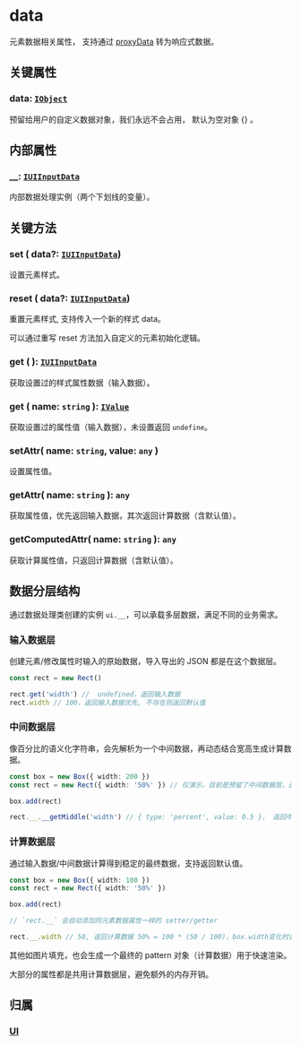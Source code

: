 # data

元素数据相关属性， 支持通过 [proxyData](./proxy.md) 转为响应式数据。

## 关键属性

### data: [`IObject`](/api/interfaces/IObject.md)

预留给用户的自定义数据对象，我们永远不会占用， 默认为空对象 {} 。

## 内部属性

### \_\_: [`IUIInputData`](/api/interfaces/IUIInputData.md)

内部数据处理实例（两个下划线的变量）。

## 关键方法

### set ( data?: [`IUIInputData`](/api/interfaces/IUIInputData.md))

设置元素样式。

### reset ( data?: [`IUIInputData`](/api/interfaces/IUIInputData.md))

重置元素样式, 支持传入一个新的样式 data。

可以通过重写 reset 方法加入自定义的元素初始化逻辑。

### get ( ): [`IUIInputData`](/api/interfaces/IUIInputData.md)

获取设置过的样式属性数据（输入数据）。

### get ( name: `string` ): [`IValue`](/api/modules.md#ivalue)

获取设置过的属性值（输入数据），未设置返回 `undefine`。

### setAttr( name: `string`, value: `any` )

设置属性值。

### getAttr( name: `string` ): `any`

获取属性值，优先返回输入数据，其次返回计算数据（含默认值）。

### getComputedAttr( name: `string` ): `any`

获取计算属性值，只返回计算数据（含默认值）。

## 数据分层结构

通过数据处理类创建的实例 `ui.__`，可以承载多层数据，满足不同的业务需求。

### 输入数据层

创建元素/修改属性时输入的原始数据，导入导出的 JSON 都是在这个数据层。

```ts
const rect = new Rect()

rect.get('width') //  undefined，返回输入数据
rect.width // 100，返回输入数据优先, 不存在则返回默认值
```

### 中间数据层

像百分比的语义化字符串，会先解析为一个中间数据，再动态结合宽高生成计算数据。

```ts
const box = new Box({ width: 200 })
const rect = new Rect({ width: '50%' }) // 仅演示，目前是预留了中间数据层，还未使用

box.add(rect)

rect.__.__getMiddle('width') // { type: 'percent', value: 0.5 }， 返回中间数据
```

### 计算数据层

通过输入数据/中间数据计算得到稳定的最终数据，支持返回默认值。

```ts
const box = new Box({ width: 100 })
const rect = new Rect({ width: '50%' })

box.add(rect)

// `rect.__` 会自动添加同元素数据属性一样的 setter/getter

rect.__.width // 50, 返回计算数据 50% = 100 * (50 / 100)，box.width变化时会自动更新
```

其他如图片填充，也会生成一个最终的 pattern 对象（计算数据）用于快速渲染。

大部分的属性都是共用计算数据层，避免额外的内存开销。

## 归属

### [UI](/reference/display/UI.md)
